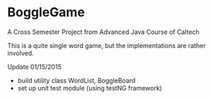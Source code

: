 # BoggleGame<br/>
A Cross Semester Project from Advanced Java Course of Caltech

This is a quite single word game, but the implementations are rather involved.<br/>

Update 01/15/2015 <br/>
 - build utility class WordList, BoggleBoard <br/>
 - set up unit test module (using testNG framework)  <br/>
